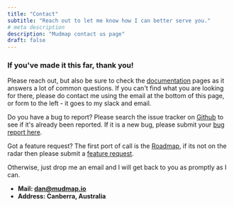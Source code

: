 ```yaml
---
title: "Contact"
subtitle: "Reach out to let me know how I can better serve you."
# meta description
description: "Mudmap contact us page"
draft: false
---
```



### If you've made it this far, thank you!

Please reach out, but also be sure to check the [documentation] pages as it answers a lot of common questions. If you can't find what you are looking for there, please do contact me using the email at the bottom of this page, or form to the left - it goes to my slack and email.

Do you have a bug to report? Please search the issue tracker on [Github] to see if it's already been reported. If it is a new bug, please submit your [bug report here][bug].

Got a feature request? The first port of call is the [Roadmap], if its not on the radar then please submit a [feature request][feature].

Otherwise, just drop me an email and I will get back to you as promptly as I can.



* **Mail: [dan@mudmap.io](mailto:dan@mudmap.io)**
* **Address: Canberra, Australia**

[documentation]: https://docs.mudmap.io/
[Github]: https://github.com/mudmapio/public-interactions/issues/new/choose
[Roadmap]: https://www.notion.so/c7115288af904d2e877185c9c79b6475?v=5c646566d5c54f8d81df4a67e5862c7b
[bug]: https://github.com/mudmapio/public-interactions/issues/new/choose
[feature]: https://github.com/mudmapio/public-interactions/issues/new/choose
